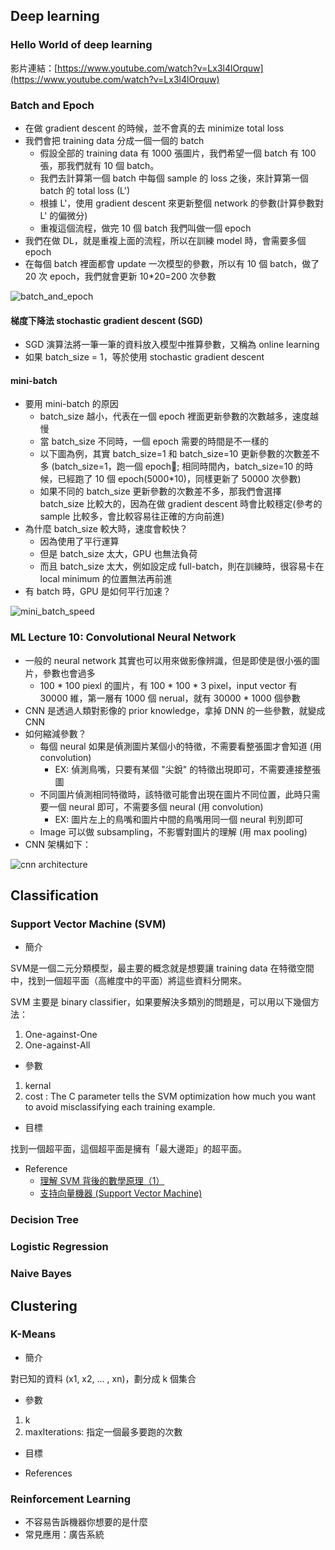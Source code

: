 ## Deep learning

### Hello World of deep learning
影片連結：[https://www.youtube.com/watch?v=Lx3l4lOrquw](https://www.youtube.com/watch?v=Lx3l4lOrquw)

### Batch and Epoch
- 在做 gradient descent 的時候，並不會真的去 minimize total loss
- 我們會把 training data 分成一個一個的 batch
	- 假設全部的 training data 有 1000 張圖片，我們希望一個 batch 有 100 張，那我們就有 10 個 batch。
	- 我們去計算第一個 batch 中每個 sample 的 loss 之後，來計算第一個 batch 的 total loss (L')
	- 根據 L'，使用 gradient descent 來更新整個 network 的參數(計算參數對 L' 的偏微分)
	- 重複這個流程，做完 10 個 batch 我們叫做一個 epoch
- 我們在做 DL，就是重複上面的流程，所以在訓練 model 時，會需要多個 epoch
- 在每個 batch 裡面都會 update 一次模型的參數，所以有 10 個 batch，做了 20 次 epoch，我們就會更新 10*20=200 次參數

![batch_and_epoch](https://raw.githubusercontent.com/kevingo/blog/master/screenshot/batch_and_epoch.png)

#### 梯度下降法 stochastic gradient descent (SGD)
- SGD 演算法將一筆一筆的資料放入模型中推算參數，又稱為 online learning
- 如果 batch_size = 1，等於使用 stochastic gradient descent

#### mini-batch
- 要用 mini-batch 的原因
	- batch_size 越小，代表在一個 epoch 裡面更新參數的次數越多，速度越慢
	- 當 batch_size 不同時，一個 epoch 需要的時間是不一樣的
	- 以下圖為例，其實 batch_size=1 和 batch_size=10 更新參數的次數差不多 (batch_size=1，跑一個 epoch; 相同時間內，batch_size=10 的時候，已經跑了 10 個 epoch(5000*10)，同樣更新了 50000 次參數)
	- 如果不同的 batch_size 更新參數的次數差不多，那我們會選擇 batch_size 比較大的，因為在做 gradient descent 時會比較穩定(參考的sample 比較多，會比較容易往正確的方向前進)
- 為什麼 batch_size 較大時，速度會較快？
	- 因為使用了平行運算
	- 但是 batch_size 太大，GPU 也無法負荷
	- 而且 batch_size 太大，例如設定成 full-batch，則在訓練時，很容易卡在 local minimum 的位置無法再前進
- 有 batch 時，GPU 是如何平行加速？

![mini_batch_speed](https://raw.githubusercontent.com/kevingo/blog/master/screenshot/mini_batch_speed.png)

### ML Lecture 10: Convolutional Neural Network

- 一般的 neural network 其實也可以用來做影像辨識，但是即使是很小張的圖片，參數也會過多
	- 100 * 100 piexl 的圖片，有 100 * 100 * 3 pixel，input vector 有 30000 維，第一層有 1000 個 nerual，就有 30000 * 1000 個參數
- CNN 是透過人類對影像的 prior knowledge，拿掉 DNN 的一些參數，就變成 CNN
- 如何縮減參數？
	- 每個 neural 如果是偵測圖片某個小的特徵，不需要看整張圖才會知道 (用 convolution)
		- EX: 偵測鳥嘴，只要有某個 "尖銳" 的特徵出現即可，不需要連接整張圖
	- 不同圖片偵測相同特徵時，該特徵可能會出現在圖片不同位置，此時只需要一個 neural 即可，不需要多個 neural (用 convolution)
		- EX: 圖片左上的鳥嘴和圖片中間的鳥嘴用同一個 neural 判別即可
	- Image 可以做 subsampling，不影響對圖片的理解 (用 max pooling)
- CNN 架構如下：

![cnn architecture](https://raw.githubusercontent.com/kevingo/blog/master/screenshot/cnn-architecture.png)

## Classification

### Support Vector Machine (SVM)

* 簡介

SVM是一個二元分類模型，最主要的概念就是想要讓 training data 在特徵空間中，找到一個超平面（高維度中的平面）將這些資料分開來。

SVM 主要是 binary classifier，如果要解決多類別的問題是，可以用以下幾個方法：

1. One-against-One
2. One-against-All

* 參數

1. kernal
2. cost : The C parameter tells the SVM optimization how much you want to avoid misclassifying each training example.

* 目標

找到一個超平面，這個超平面是擁有「最大邊距」的超平面。

* Reference
	- [理解 SVM 背後的數學原理（1）](http://blog.jobbole.com/102082/)
	- [支持向量機器 (Support Vector Machine)](https://cg2010studio.com/2012/05/20/%E6%94%AF%E6%8C%81%E5%90%91%E9%87%8F%E6%A9%9F%E5%99%A8-support-vector-machine/)

### Decision Tree

### Logistic Regression

### Naive Bayes 

## Clustering

### K-Means

* 簡介

對已知的資料 (x1, x2, ... , xn)，劃分成 k 個集合

* 參數

1. k
2. maxIterations: 指定一個最多要跑的次數

* 目標

* References

### Reinforcement Learning

* 不容易告訴機器你想要的是什麼
* 常見應用：廣告系統